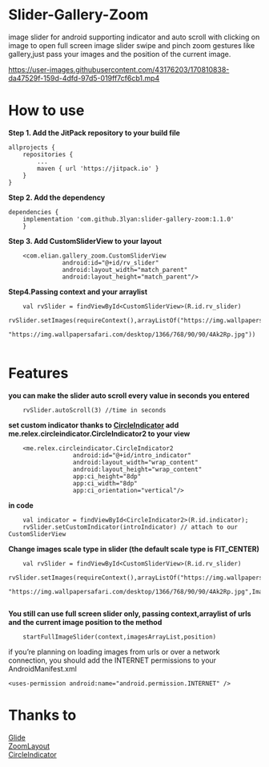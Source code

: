 # Slider-Gallery-Zoom

image slider for android supporting indicator and auto scroll with clicking on image to open full screen image slider swipe and pinch zoom gestures like gallery,just pass your images and the position of the current image.


https://user-images.githubusercontent.com/43176203/170810838-da47529f-159d-4dfd-97d5-019ff7cf6cb1.mp4



# How to use

<b>Step 1. Add the JitPack repository to your build file</b>

```
allprojects {          
    repositories {
	    ...
	    maven { url 'https://jitpack.io' }
	}
}
```   
   
   
<b>Step 2. Add the dependency</b>

```
dependencies {
    implementation 'com.github.3lyan:slider-gallery-zoom:1.1.0'
    }
```
    
  <b>Step 3. Add CustomSliderView to your layout</b>
    
```
	<com.elian.gallery_zoom.CustomSliderView
               android:id="@+id/rv_slider"
               android:layout_width="match_parent"
               android:layout_height="match_parent"/>
```

  <b>Step4.Passing context and your arraylist</b>
```
	val rvSlider = findViewById<CustomSliderView>(R.id.rv_slider)
        rvSlider.setImages(requireContext(),arrayListOf("https://img.wallpapersafari.com/desktop/1366/768/35/40/clygNA.jpg",
            "https://img.wallpapersafari.com/desktop/1366/768/90/90/4Ak2Rp.jpg"))
	
```

# Features

<b>you can make the slider auto scroll every value in seconds you entered</b>
```
	rvSlider.autoScroll(3) //time in seconds
```

<b>set custom indicator thanks to [CircleIndicator](https://github.com/ongakuer/CircleIndicator)
add me.relex.circleindicator.CircleIndicator2 to your view</b>
```
	<me.relex.circleindicator.CircleIndicator2
                  android:id="@+id/intro_indicator"
                  android:layout_width="wrap_content"
                  android:layout_height="wrap_content"
                  app:ci_height="8dp"
                  app:ci_width="8dp"
                  app:ci_orientation="vertical"/>
```
<b>in code</b>
```
	val indicator = findViewById<CircleIndicator2>(R.id.indicator);
	rvSlider.setCustomIndicator(introIndicator) // attach to our CustomSliderView
```

<b>Change images scale type in slider (the default scale type is FIT_CENTER)</b>
```
	val rvSlider = findViewById<CustomSliderView>(R.id.rv_slider)
        rvSlider.setImages(requireContext(),arrayListOf("https://img.wallpapersafari.com/desktop/1366/768/35/40/clygNA.jpg",
            "https://img.wallpapersafari.com/desktop/1366/768/90/90/4Ak2Rp.jpg",ImageView.ScaleType.FIT_CENTER))
	
```
<b>You still can use full screen slider only, passing context,arraylist of urls and the current image position to the method</b>
```
	startFullImageSlider(context,imagesArrayList,position)
```
    
if you’re planning on loading images from urls or over a network connection,
     you should add the INTERNET  permissions to your AndroidManifest.xml
    
` <uses-permission android:name="android.permission.INTERNET" />
`
# Thanks to
  
  [Glide](https://github.com/bumptech/glide)
  </br>
  [ZoomLayout](https://github.com/natario1/ZoomLayout)
  </br>
  [CircleIndicator](https://github.com/ongakuer/CircleIndicator)
    
    
   

